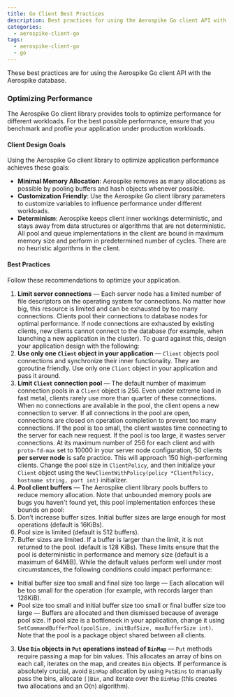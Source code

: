 ```yaml
---
title: Go Client Best Practices
description: Best practices for using the Aerospike Go client API with the Aerospike database. 
categories:
  - aerospike-client-go
tags:
  - aerospike-client-go
  - go
---
```


These best practices are for using the Aerospike Go client API with the Aerospike database.

### Optimizing Performance

The Aerospike Go client library provides tools to optimize performance for different workloads. For the best possible performance, ensure that you benchmark and profile your application under production workloads.

#### Client Design Goals

Using the Aerospike Go client library to optimize application performance achieves these goals:

- **Minimal Memory Allocation**: Aerospike removes as many allocations as possible by pooling buffers and hash objects whenever possible.
- **Customization Friendly**: Use the Aerospike Go client library parameters to customize variables to influence performance under different workloads.
- **Determinism**: Aerospike keeps client inner workings deterministic, and stays away from data structures or algorithms that are not deterministic. All pool and queue implementations in the client are bound in maximum memory size and perform in predetermined number of cycles. There are no heuristic algorithms in the client.

#### Best Practices

Follow these recommendations to optimize your application.

1. **Limit server connections** &mdash; Each server node has a limited number of file descriptors on the operating system for connections. No matter how big, this resource is limited and can be exhausted by too many connections. Clients pool their connections to database nodes for optimal performance. If node connections are exhausted by existing clients, new clients cannot connect to the database (for example, when launching a new application in the cluster).
  To guard against this, design your application design with the following:
  1. **Use only one `Client` object in your application** &mdash; `Client` objects pool connections and synchronize their inner functionality. They are goroutine friendly. Use only one `Client` object in your application and pass it around.
  1. **Limit `Client` connection pool** &mdash; The default number of maximum connection pools in a `Client` object is 256. Even under extreme load in fast metal, clients rarely use more than quarter of these connections. When no connections are available in the pool, the client opens a new connection to server. If all connections in the pool are open, connections are closed on operation completion to prevent too many connections.
  If the pool is too small, the client wastes time connecting to the server for each new request. If the pool is too large, it wastes server connections.
  At its maximum number of 256 for each client and with `proto-fd-max` set to 10000 in your server node configuration, 50 clients **per server node** is safe practice. This will approach 150 high-performing clients. Change the pool size in `ClientPolicy`, and then initialize your `Client` object using the `NewClientWithPolicy(policy *ClientPolicy, hostname string, port int)` initializer.
1. **Pool client buffers** &mdash; The Aerospike client library pools buffers to reduce memory allocation. Note that unbounded memory pools are bugs you haven't found yet, this pool implementation enforces these bounds on pool:
  1. Don't increase buffer sizes. Initial buffer sizes are large enough for most operations (default is 16KiBs).
  1. Pool size is limited (default is 512 buffers).
  1. Buffer sizes are limited. If a buffer is larger than the limit, it is not returned to the pool. (default is 128 KiBs).
  These limits ensure that the pool is deterministic in performance and memory size (default is a maximum of 64MiB). While the default values perform well under most circumstances, the following conditions could impact performance:
  - Initial buffer size too small and final size too large &mdash; Each allocation will be too small for the operation (for example, with records larger than 128KiB).
  - Pool size too small and initial buffer size too small or final buffer size too large &mdash; Buffers are allocated and then dismissed because of average pool size.
  If pool size is a bottleneck in your application, change it using `SetCommandBufferPool(poolSize, initBufSize, maxBufferSize int)`. Note that the pool is a package object shared between all clients. 
3. **Use `Bin` objects in `Put` operations instead of `BinMap`** &mdash; `Put` methods require passing a map for bin values. This allocates an array of bins on each call, iterates on the map, and creates `Bin` objects.
  If performance is absolutely crucial, avoid `BinMap` allocation by using `PutBins` to manually pass the bins, allocate `[]Bin`, and iterate over the `BinMap` (this creates two allocations and an O(n) algorithm).

